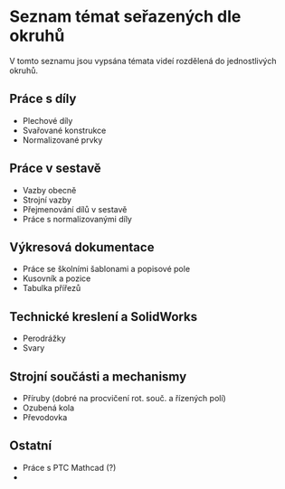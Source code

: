 # Seznam témat seřazených dle okruhů
V tomto seznamu jsou vypsána témata videí rozdělená do jednostlivých okruhů.

## Práce s díly
 * Plechové díly
 * Svařované konstrukce
 * Normalizované prvky

## Práce v sestavě
 * Vazby obecně
 * Strojní vazby
 * Přejmenování dílů v sestavě
 * Práce s normalizovanými díly

## Výkresová dokumentace
 * Práce se školními šablonami a popisové pole
 * Kusovník a pozice
 * Tabulka přířezů

## Technické kreslení a SolidWorks
 * Perodrážky
 * Svary

## Strojní součásti a mechanismy
 * Příruby (dobré na procvičení rot. souč. a řízených polí)
 * Ozubená kola
 * Převodovka

## Ostatní
 * Práce s PTC Mathcad (?)
 * 